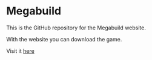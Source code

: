# Megabuild

This is the GitHub repository for the Megabuild website.

With the website you can download the game.

Visit it [here](https://supergames-d.github.io/megabuild)
